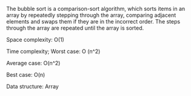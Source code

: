 The bubble sort is a comparison-sort algorithm, which sorts items in an array by repeatedly stepping through the array, comparing adjacent elements and swaps them if they are in the incorrect order. The steps through the array are repeated until the array is sorted.

Space complexity: O(1)

Time complexity; Worst case: O (n^2) 

Average case: O(n^2)

Best case: O(n)

Data structure: Array
